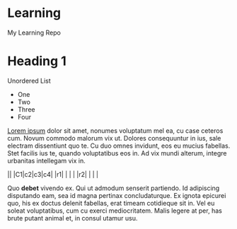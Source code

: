 # Learning
My Learning Repo

Heading 1
=========

Unordered List

-   One
-   Two
-   Three
-   Four

[Lorem ipsum](http://google.com "Link to Google") dolor sit amet, nonumes voluptatum mel ea, cu case ceteros cum. Novum commodo malorum vix ut. Dolores consequuntur in ius, sale electram dissentiunt quo te. Cu duo omnes invidunt, eos eu mucius fabellas. Stet facilis ius te, quando voluptatibus eos in. Ad vix mundi alterum, integre urbanitas intellegam vix in.

||
|C1|c2|c3|c4|
|r1| | | |
|r2| | | |

Quo **debet** vivendo ex. Qui ut admodum senserit partiendo. Id adipiscing disputando eam, sea id magna pertinax concludaturque. Ex ignota epicurei quo, his ex doctus delenit fabellas, erat timeam cotidieque sit in. Vel eu soleat voluptatibus, cum cu exerci mediocritatem. Malis legere at per, has brute putant animal et, in consul utamur usu.
